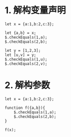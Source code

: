 # 1. 解构变量声明

````expr
let x = {a:1,b:2,c:3};

let {a,b} = x;
$.checkEquals(1,a);
$.checkEquals(2,b);

let y = [1,2,3];
let [u,v] = y;
$.checkEquals(1,u);
$.checkEquals(2,v);
````

# 2. 解构参数

````expr
let x = {a:1,b:2,c:3};

function f({a,b}){
    $.checkEquals(1,a);
    $.checkEquals(2,b);
}

f(x);
````